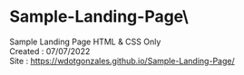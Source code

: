 # Sample-Landing-Page\
Sample Landing Page HTML & CSS Only\
Created : 07/07/2022\
Site : https://wdotgonzales.github.io/Sample-Landing-Page/
